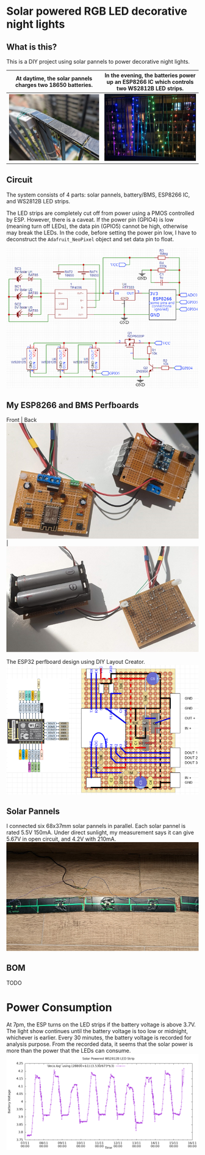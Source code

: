 # Solar powered RGB LED decorative night lights

## What is this?

This is a DIY project using solar pannels to power decorative night lights.

At daytime, the solar pannels charges two 18650 batteries. | In the evening, the batteries power up an ESP8266 IC which controls two WS2812B LED strips.
:-------------------------:|:-------------------------:
![Solar Pannels Daytime](/solar-day.jpg)  |  ![Night Light](/night-light.jpg)

## Circuit

The system consists of 4 parts: solar pannels, battery/BMS, ESP8266 IC, and
WS2812B LED strips.

The LED strips are completely cut off from power using a PMOS controlled by ESP.
However, there is a caveat.
If the power pin (GPIO4) is low (meaning turn off LEDs),
the data pin (GPIO5) cannot be high, otherwise may break the LEDs.
In the code, before setting the power pin low, I have to deconstruct the
`Adafruit_NeoPixel` object and set data pin to float.

![Night Light](/schematic.png)

## My ESP8266 and BMS Perfboards

Front | Back
![Night Light](/circuit-front.jpg) | ![Night Light](/circuit-back.jpg)

The ESP32 perfboard design using DIY Layout Creator.
![Night Light](/esp-schematic.png)

## Solar Pannels

I connected six 68x37mm solar pannels in parallel. Each solar pannel is rated
5.5V 150mA.
Under direct sunlight, my measurement says it can give 5.67V in open circuit,
and 4.2V with 210mA.
![Night Light](/solar-back.jpg)

## BOM

TODO

# Power Consumption

At 7pm, the ESP turns on the LED strips if the battery voltage is above 3.7V.
The light show continues until the battery voltage is too low or midnight,
whichever is earlier.
Every 30 minutes, the battery voltage is recorded for analysis purpose.
From the recorded data, it seems that the solar power is more than the power
that the LEDs can consume.
![Night Light](/power-plot.png)
